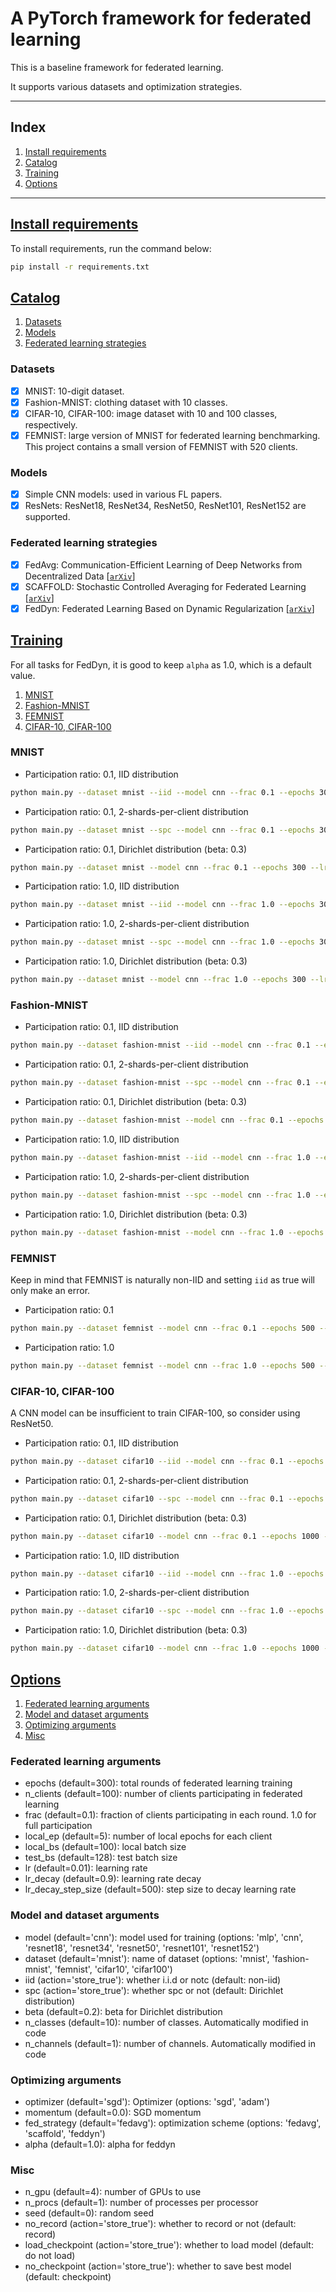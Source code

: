 
# A PyTorch framework for federated learning

This is a baseline framework for federated learning.

It supports various datasets and optimization strategies.

---
## Index
1. [Install requirements](#install-requirements)
1. [Catalog](#catalog)
1. [Training](#training)
1. [Options](#options)

---

## [Install requirements](#index)

To install requirements, run the command below:

```bash
pip install -r requirements.txt
```

## [Catalog](#index)
1. [Datasets](#datasets)
1. [Models](#models)
1. [Federated learning strategies](#federated-learning-strategies)

### Datasets

- [x] MNIST: 10-digit dataset.
- [x] Fashion-MNIST: clothing dataset with 10 classes.
- [x] CIFAR-10, CIFAR-100: image dataset with 10 and 100 classes, respectively.
- [x] FEMNIST: large version of MNIST for federated learning benchmarking.
This project contains a small version of FEMNIST with 520 clients.

### Models

- [x] Simple CNN models: used in various FL papers.
- [x] ResNets: ResNet18, ResNet34, ResNet50, ResNet101, ResNet152 are supported.

### Federated learning strategies

- [x] FedAvg: Communication-Efficient Learning of Deep Networks from Decentralized Data [[`arXiv`](https://arxiv.org/abs/1602.05629)]
- [x] SCAFFOLD: Stochastic Controlled Averaging for Federated Learning [[`arXiv`](https://arxiv.org/abs/1910.06378)]
- [x] FedDyn: Federated Learning Based on Dynamic Regularization [[`arXiv`](https://arxiv.org/abs/2111.04263)]

## [Training](#index)

For all tasks for FedDyn, it is good to keep `alpha` as 1.0, which is a default value.

1. [MNIST](#mnist)
1. [Fashion-MNIST](#fashion-mnist)
1. [FEMNIST](#femnist)
1. [CIFAR-10, CIFAR-100](#cifar-10-cifar-100)

### MNIST

- Participation ratio: 0.1, IID distribution
```bash
python main.py --dataset mnist --iid --model cnn --frac 0.1 --epochs 300 --lr 0.01 --n_clients 100 --fed_strategy fedavg
```

- Participation ratio: 0.1, 2-shards-per-client distribution
```bash
python main.py --dataset mnist --spc --model cnn --frac 0.1 --epochs 300 --lr 0.01 --n_clients 100 --fed_strategy fedavg
```

- Participation ratio: 0.1, Dirichlet distribution (beta: 0.3)
```bash
python main.py --dataset mnist --model cnn --frac 0.1 --epochs 300 --lr 0.01 --n_clients 100 --beta 0.3 --fed_strategy fedavg
```

- Participation ratio: 1.0, IID distribution
```bash
python main.py --dataset mnist --iid --model cnn --frac 1.0 --epochs 300 --lr 0.01 --n_clients 100 --fed_strategy fedavg
```

- Participation ratio: 1.0, 2-shards-per-client distribution
```bash
python main.py --dataset mnist --spc --model cnn --frac 1.0 --epochs 300 --lr 0.01 --n_clients 100 --fed_strategy fedavg
```

- Participation ratio: 1.0, Dirichlet distribution (beta: 0.3)
```bash
python main.py --dataset mnist --model cnn --frac 1.0 --epochs 300 --lr 0.01 --n_clients 100 --beta 0.3 --fed_strategy fedavg
```

### Fashion-MNIST

- Participation ratio: 0.1, IID distribution
```bash
python main.py --dataset fashion-mnist --iid --model cnn --frac 0.1 --epochs 300 --lr 0.01 --n_clients 100 --fed_strategy fedavg
```

- Participation ratio: 0.1, 2-shards-per-client distribution
```bash
python main.py --dataset fashion-mnist --spc --model cnn --frac 0.1 --epochs 300 --lr 0.01 --n_clients 100 --fed_strategy fedavg
```

- Participation ratio: 0.1, Dirichlet distribution (beta: 0.3)
```bash
python main.py --dataset fashion-mnist --model cnn --frac 0.1 --epochs 300 --lr 0.01 --n_clients 100 --beta 0.3 --fed_strategy fedavg
```

- Participation ratio: 1.0, IID distribution
```bash
python main.py --dataset fashion-mnist --iid --model cnn --frac 1.0 --epochs 300 --lr 0.01 --n_clients 100 --fed_strategy fedavg
```

- Participation ratio: 1.0, 2-shards-per-client distribution
```bash
python main.py --dataset fashion-mnist --spc --model cnn --frac 1.0 --epochs 300 --lr 0.01 --n_clients 100 --fed_strategy fedavg
```

- Participation ratio: 1.0, Dirichlet distribution (beta: 0.3)
```bash
python main.py --dataset fashion-mnist --model cnn --frac 1.0 --epochs 300 --lr 0.01 --n_clients 100 --beta 0.3 --fed_strategy fedavg
```

### FEMNIST

Keep in mind that FEMNIST is naturally non-IID and setting `iid` as true will only make an error.

- Participation ratio: 0.1
```bash
python main.py --dataset femnist --model cnn --frac 0.1 --epochs 500 --lr 0.01 --n_clients 100 --fed_strategy fedavg
```

- Participation ratio: 1.0
```bash
python main.py --dataset femnist --model cnn --frac 1.0 --epochs 500 --lr 0.01 --n_clients 100 --fed_strategy fedavg
```

### CIFAR-10, CIFAR-100

A CNN model can be insufficient to train CIFAR-100, so consider using ResNet50.

- Participation ratio: 0.1, IID distribution
```bash
python main.py --dataset cifar10 --iid --model cnn --frac 0.1 --epochs 1000 --lr 0.02 --n_clients 100 --fed_strategy fedavg
```

- Participation ratio: 0.1, 2-shards-per-client distribution
```bash
python main.py --dataset cifar10 --spc --model cnn --frac 0.1 --epochs 1000 --lr 0.02 --n_clients 100 --fed_strategy fedavg
```

- Participation ratio: 0.1, Dirichlet distribution (beta: 0.3)
```bash
python main.py --dataset cifar10 --model cnn --frac 0.1 --epochs 1000 --lr 0.02 --n_clients 100 --beta 0.3 --fed_strategy fedavg
```

- Participation ratio: 1.0, IID distribution
```bash
python main.py --dataset cifar10 --iid --model cnn --frac 1.0 --epochs 1000 --lr 0.02 --n_clients 100 --fed_strategy fedavg
```

- Participation ratio: 1.0, 2-shards-per-client distribution
```bash
python main.py --dataset cifar10 --spc --model cnn --frac 1.0 --epochs 1000 --lr 0.02 --n_clients 100 --fed_strategy fedavg
```

- Participation ratio: 1.0, Dirichlet distribution (beta: 0.3)
```bash
python main.py --dataset cifar10 --model cnn --frac 1.0 --epochs 1000 --lr 0.02 --n_clients 100 --beta 0.3 --fed_strategy fedavg
```

## [Options](#index)
1. [Federated learning arguments](#federated-learning-arguments)
1. [Model and dataset arguments](#model-and-dataset-arguments)
1. [Optimizing arguments](#optimizing-arguments)
1. [Misc](#misc)

### Federated learning arguments
- epochs (default=300): total rounds of federated learning training
- n_clients (default=100): number of clients participating in federated learning
- frac (default=0.1): fraction of clients participating in each round. 1.0 for full participation
- local_ep (default=5): number of local epochs for each client
- local_bs (default=100): local batch size
- test_bs (default=128): test batch size
- lr (default=0.01): learning rate
- lr_decay (default=0.9): learning rate decay
- lr_decay_step_size (default=500): step size to decay learning rate

### Model and dataset arguments
- model (default='cnn'): model used for training (options: 'mlp', 'cnn', 'resnet18', 'resnet34', 'resnet50', 'resnet101', 'resnet152')
- dataset (default='mnist'): name of dataset (options: 'mnist', 'fashion-mnist', 'femnist', 'cifar10', 'cifar100')
- iid (action='store_true'): whether i.i.d or notc (default: non-iid)
- spc (action='store_true'): whether spc or not (default: Dirichlet distribution)
- beta (default=0.2): beta for Dirichlet distribution
- n_classes (default=10): number of classes. Automatically modified in code
- n_channels (default=1): number of channels. Automatically modified in code

### Optimizing arguments
- optimizer (default='sgd'): Optimizer (options: 'sgd', 'adam')
- momentum (default=0.0): SGD momentum
- fed_strategy (default='fedavg'): optimization scheme (options: 'fedavg', 'scaffold', 'feddyn')
- alpha (default=1.0): alpha for feddyn

### Misc
- n_gpu (default=4): number of GPUs to use
- n_procs (default=1): number of processes per processor
- seed (default=0): random seed
- no_record (action='store_true'): whether to record or not (default: record)
- load_checkpoint (action='store_true'): whether to load model (default: do not load)
- no_checkpoint (action='store_true'): whether to save best model (default: checkpoint)


